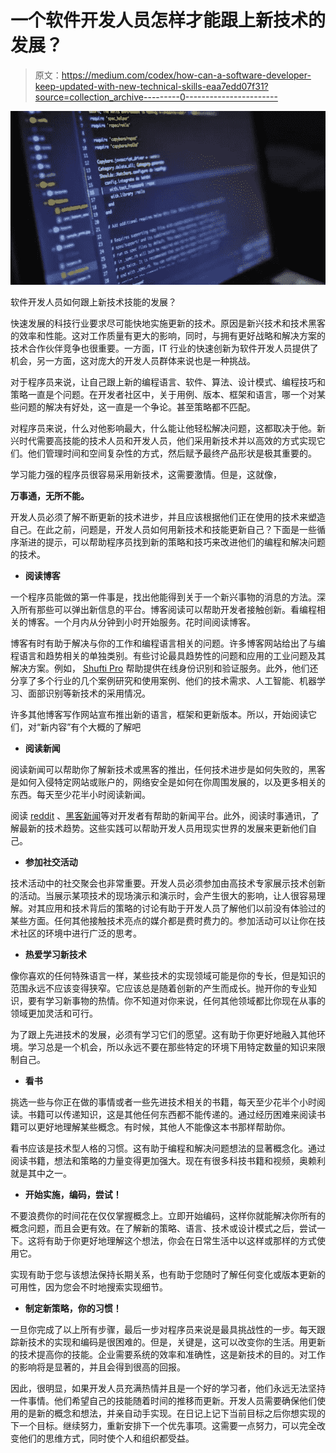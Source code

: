 # 一个软件开发人员怎样才能跟上新技术的发展？

> 原文：<https://medium.com/codex/how-can-a-software-developer-keep-updated-with-new-technical-skills-eaa7edd07f31?source=collection_archive---------0----------------------->

![](img/fc4ca102ab9e2fba2f7a542c7865c0d3.png)

软件开发人员如何跟上新技术技能的发展？

快速发展的科技行业要求尽可能快地实施更新的技术。原因是新兴技术和技术黑客的效率和性能。这对工作质量有更大的影响，同时，与拥有更好战略和解决方案的技术合作伙伴竞争也很重要。一方面，IT 行业的快速创新为软件开发人员提供了机会，另一方面，这对庞大的开发人员群体来说也是一种挑战。

对于程序员来说，让自己跟上新的编程语言、软件、算法、设计模式、编程技巧和策略一直是个问题。在开发者社区中，关于用例、版本、框架和语言，哪一个对某些问题的解决有好处，这一直是一个争论。甚至策略都不匹配。

对程序员来说，什么对他影响最大，什么能让他轻松解决问题，这都取决于他。新兴时代需要高技能的技术人员和开发人员，他们采用新技术并以高效的方式实现它们。他们管理时间和空间复杂性的方式，然后赋予最终产品形状是极其重要的。

学习能力强的程序员很容易采用新技术，这需要激情。但是，这就像，

**万事通，无所不能。**

开发人员必须了解不断更新的技术进步，并且应该根据他们正在使用的技术来塑造自己。在此之前，问题是，开发人员如何用新技术和技能更新自己？下面是一些循序渐进的提示，可以帮助程序员找到新的策略和技巧来改进他们的编程和解决问题的技术。

*   **阅读博客**

一个程序员能做的第一件事是，找出他能得到关于一个新兴事物的消息的方法。深入所有那些可以弹出新信息的平台。博客阅读可以帮助开发者接触创新。看编程相关的博客。一个月内从分钟到小时开始服务。花时间阅读博客。

博客有时有助于解决与你的工作和编程语言相关的问题。许多博客网站给出了与编程语言和趋势相关的单独类别。有些讨论最具趋势性的问题和应用的工业问题及其解决方案。例如， [Shufti Pro](https://shuftipro.com/blogs/) 帮助提供在线身份识别和验证服务。此外，他们还分享了多个行业的几个案例研究和使用案例、他们的技术需求、人工智能、机器学习、面部识别等新技术的采用情况。

许多其他博客写作网站宣布推出新的语言，框架和更新版本。所以，开始阅读它们，对“新内容”有个大概的了解吧

*   **阅读新闻**

阅读新闻可以帮助你了解新技术或黑客的推出，任何技术进步是如何失败的，黑客是如何入侵特定网站或账户的，网络安全是如何在你周围发展的，以及更多相关的东西。每天至少花半小时阅读新闻。

阅读 [reddit](https://www.reddit.com/) 、[黑客新闻](https://news.ycombinator.com)等对开发者有帮助的新闻平台。此外，阅读时事通讯，了解最新的技术趋势。这些实践可以帮助开发人员用现实世界的发展来更新他们自己。

*   **参加社交活动**

技术活动中的社交聚会也非常重要。开发人员必须参加由高技术专家展示技术创新的活动。当展示某项技术的现场演示和演示时，会产生很大的影响，让人很容易理解。对其应用和技术背后的策略的讨论有助于开发人员了解他们以前没有体验过的某些方面。任何其他接触技术亮点的媒介都是费时费力的。参加活动可以让你在技术社区的环境中进行广泛的思考。

*   **热爱学习新技术**

像你喜欢的任何特殊语言一样，某些技术的实现领域可能是你的专长，但是知识的范围永远不应该变得狭窄。它应该总是随着创新的产生而成长。抛开你的专业知识，要有学习新事物的热情。你不知道对你来说，任何其他领域都比你现在从事的领域更加灵活和可行。

为了跟上先进技术的发展，必须有学习它们的愿望。这有助于你更好地融入其他环境。学习总是一个机会，所以永远不要在那些特定的环境下用特定数量的知识来限制自己。

*   **看书**

挑选一些与你正在做的事情或者一些先进技术相关的书籍，每天至少花半个小时阅读。书籍可以传递知识，这是其他任何东西都不能传递的。通过经历困难来阅读书籍可以更好地理解某些概念。有时候，其他人不能像这本书那样帮助你。

看书应该是技术型人格的习惯。这有助于编程和解决问题想法的显著概念化。通过阅读书籍，想法和策略的力量变得更加强大。现在有很多科技书籍和视频，奥赖利就是其中之一。

*   **开始实施，编码，尝试！**

不要浪费你的时间花在仅仅掌握概念上。立即开始编码，这样你就能解决你所有的概念问题，而且会更有效。在了解新的策略、语言、技术或设计模式之后，尝试一下。这将有助于你更好地理解这个想法，你会在日常生活中以这样或那样的方式使用它。

实现有助于您与该想法保持长期关系，也有助于您随时了解任何变化或版本更新的可用性，因为您会不时地搜索实现细节。

*   **制定新策略，你的习惯！**

一旦你完成了以上所有步骤，最后一步对程序员来说是最具挑战性的一步。每天跟踪新技术的实现和编码是很困难的。但是，关键是，这可以改变你的生活。用更新的技术提高你的技能。企业需要系统的效率和准确性，这是新技术的目的。对工作的影响将是显著的，并且会得到很高的回报。

因此，很明显，如果开发人员充满热情并且是一个好的学习者，他们永远无法坚持一件事情。他们希望自己的技能随着时间的推移而更新。开发人员需要确保他们使用的是新的概念和想法，并亲自动手实现。在日记上记下当前目标之后你想实现的下一个目标。继续努力，重新安排下一个优先事项。这需要一点努力，可以完全改变他们的思维方式，同时使个人和组织都受益。